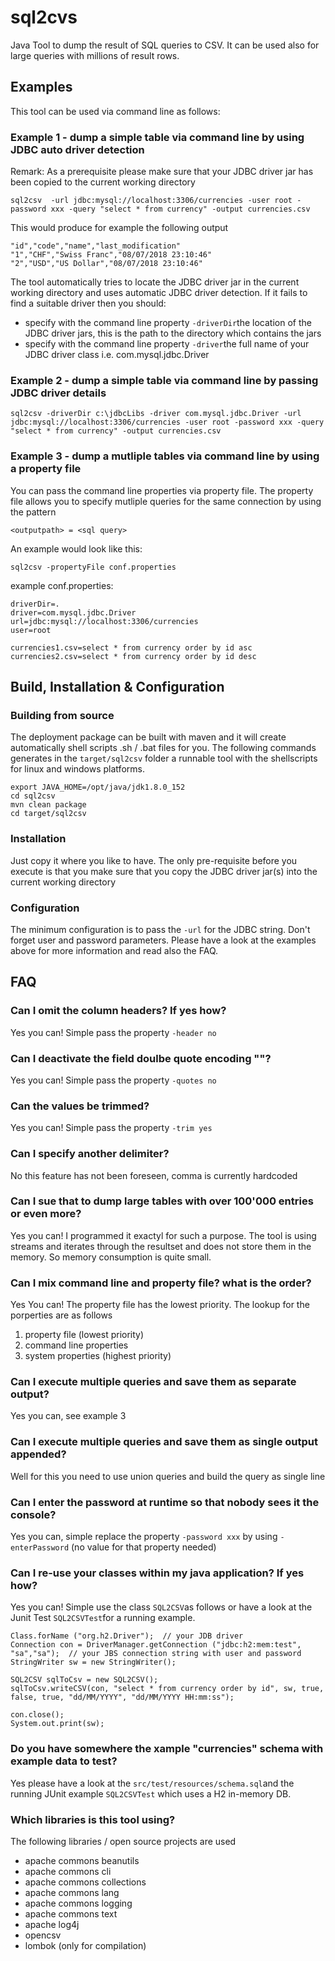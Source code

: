 # sql2cvs
Java Tool to dump the result of SQL queries to CSV. It can be used also for large queries with millions of result rows. 

## Examples
This tool can be used via command line as follows:

### Example 1 - dump a simple table via command line by using JDBC auto driver detection

Remark: As a prerequisite please make sure that your JDBC driver jar has been copied to the current working directory
```
sql2csv  -url jdbc:mysql://localhost:3306/currencies -user root -password xxx -query "select * from currency" -output currencies.csv
```
This would produce for example the following output
```
"id","code","name","last_modification"
"1","CHF","Swiss Franc","08/07/2018 23:10:46"
"2","USD","US Dollar","08/07/2018 23:10:46"
```
The tool automatically tries to locate the JDBC driver jar in the current working directory and uses automatic JDBC driver detection. If it fails to find a suitable driver then you should:
* specify with the command line property `-driverDir`the location of the JDBC driver jars, this is the path to the directory which contains the jars
* specify with the command line property `-driver`the full name of your JDBC driver class i.e. com.mysql.jdbc.Driver

### Example 2 - dump a simple table via command line by passing JDBC driver details
```
sql2csv -driverDir c:\jdbcLibs -driver com.mysql.jdbc.Driver -url jdbc:mysql://localhost:3306/currencies -user root -password xxx -query "select * from currency" -output currencies.csv
```

### Example 3 - dump a mutliple tables via command line by using a property file
You can pass the command line properties via property file. The property file allows you to specify mutliple queries for the same connection by using the pattern

`<outputpath> = <sql query>`

An example would look like this:

```
sql2csv -propertyFile conf.properties
```

example conf.properties:

```
driverDir=.
driver=com.mysql.jdbc.Driver
url=jdbc:mysql://localhost:3306/currencies
user=root

currencies1.csv=select * from currency order by id asc
currencies2.csv=select * from currency order by id desc

```

## Build, Installation & Configuration

### Building from source 
The deployment package can be built with maven and it will create automatically shell scripts .sh / .bat files for you. The following commands generates in the `target/sql2csv` folder a runnable tool with the shellscripts for linux and windows platforms. 
```
export JAVA_HOME=/opt/java/jdk1.8.0_152
cd sql2csv
mvn clean package
cd target/sql2csv
```
### Installation
Just copy it where you like to have. The only pre-requisite before you execute is that you make sure that you copy the JDBC driver jar(s) into the current working directory

### Configuration
The minimum configuration is to pass the `-url` for the JDBC string. Don't forget user and password parameters. Please have a look at the examples above for more information and read also the FAQ.

## FAQ 
### Can I omit the column headers? If yes how?
Yes you can! Simple pass the property `-header no`

### Can I deactivate the field doulbe quote encoding ""?
Yes you can! Simple pass the property `-quotes no`

### Can the values be trimmed?
Yes you can! Simple pass the property `-trim yes`

### Can I specify another delimiter?
No this feature has not been foreseen, comma is currently hardcoded

### Can I sue that to dump large tables with over 100'000 entries or even more?
Yes you can!  I programmed it exactyl for such a purpose. The tool is using streams and iterates through the resultset and does not store them in the memory. So memory consumption is quite small.

### Can I mix command line and property file? what is the order?
Yes You can! The property file has the lowest priority. The lookup for the porperties are as follows
1. property file (lowest priority)
2. command line properties
3. system properties (highest priority)

### Can I execute multiple queries and save them as separate output?
Yes you can, see example 3

### Can I execute multiple queries and save them as single output appended?
Well for this you need to use union queries and build the query as single line

### Can I enter the password at runtime so that nobody sees it the console?
Yes you can, simple replace the property `-password xxx` by using `-enterPassword` (no value for that property needed)

### Can I re-use your classes within my java application? If yes how? 
Yes you can! Simple use the class `SQL2CSV`as follows or have a look at the Junit Test `SQL2CSVTest`for a running example.

```
Class.forName ("org.h2.Driver");  // your JDB driver
Connection con = DriverManager.getConnection ("jdbc:h2:mem:test", "sa","sa");  // your JBS connection string with user and password
StringWriter sw = new StringWriter();

SQL2CSV sqlToCsv = new SQL2CSV();
sqlToCsv.writeCSV(con, "select * from currency order by id", sw, true, false, true, "dd/MM/YYYY", "dd/MM/YYYY HH:mm:ss");

con.close();
System.out.print(sw);

```
### Do you have somewhere the xample "currencies" schema with example data to test?
Yes please have a look at the `src/test/resources/schema.sql`and the running JUnit example `SQL2CSVTest` which uses a H2 in-memory DB.

### Which libraries is this tool using? 
The following libraries / open source projects are used
* apache commons beanutils
* apache commons cli
* apache commons collections
* apache commons lang
* apache commons logging
* apache commons text
* apache log4j
* opencsv
* lombok (only for compilation)
